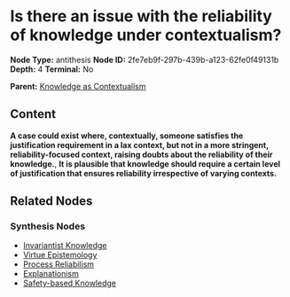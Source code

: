 # Is there an issue with the reliability of knowledge under contextualism?

**Node Type:** antithesis
**Node ID:** 2fe7eb9f-297b-439b-a123-62fe0f49131b
**Depth:** 4
**Terminal:** No

**Parent:** [Knowledge as Contextualism](knowledge-as-contextualism-synthesis-d4d73ed1-7836-4a34-844f-6560ef2530d4.md)

## Content

**A case could exist where, contextually, someone satisfies the justification requirement in a lax context, but not in a more stringent, reliability-focused context, raising doubts about the reliability of their knowledge.**, **It is plausible that knowledge should require a certain level of justification that ensures reliability irrespective of varying contexts.**

## Related Nodes

### Synthesis Nodes

- [Invariantist Knowledge](invariantist-knowledge-synthesis-83ce85fb-ddd9-4220-89d1-48b8f7f18512.md)
- [Virtue Epistemology](virtue-epistemology-synthesis-2827d66f-7754-46f7-b396-9b99851eeb6f.md)
- [Process Reliabilism](process-reliabilism-synthesis-69574897-ed92-4904-a0ed-b687a955f787.md)
- [Explanationism](explanationism-synthesis-9aa8b506-c76d-4320-92df-e89bdbf4dc91.md)
- [Safety-based Knowledge](safety-based-knowledge-synthesis-fb3b7ff2-fc1e-4fb8-9ef7-44411a12e3ac.md)

